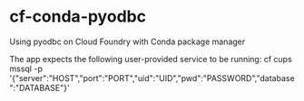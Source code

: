 # cf-conda-pyodbc
Using pyodbc on Cloud Foundry with Conda package manager

The app expects the following user-provided service to be running:
cf cups mssql -p '{"server":"HOST","port":"PORT","uid":"UID","pwd":"PASSWORD","database":"DATABASE"}'
